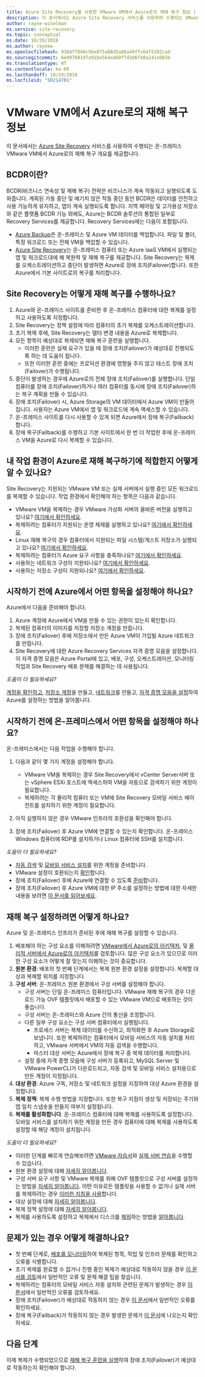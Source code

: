 ```yaml
---
title: Azure Site Recovery를 사용한 VMware VM에서 Azure로의 재해 복구 정보 | Microsoft Docs
description: 이 문서에서는 Azure Site Recovery 서비스를 사용하여 수행되는 VMware VM에서 Azure로의 재해 복구 개요를 제공합니다.
author: rayne-wiselman
ms.service: site-recovery
ms.topic: conceptual
ms.date: 10/29/2018
ms.author: raynew
ms.openlocfilehash: 9368ff848c9be075a08d5a80a49ffc64f5392cad
ms.sourcegitcommit: 6e09760197a91be564ad60ffd3d6f48a241e083b
ms.translationtype: HT
ms.contentlocale: ko-KR
ms.lasthandoff: 10/29/2018
ms.locfileid: "50214701"
---
```

# <a name="about-disaster-recovery-of-vmware-vms-to-azure"></a>VMware VM에서 Azure로의 재해 복구 정보

이 문서에서는 [Azure Site Recovery](site-recovery-overview.md) 서비스를 사용하여 수행되는 온-프레미스 VMware VM에서 Azure로의 재해 복구 개요를 제공합니다.

## <a name="what-is-bcdr"></a>BCDR이란?

BCDR(비즈니스 연속성 및 재해 복구) 전략은 비즈니스가 계속 작동되고 실행되도록 도와줍니다. 계획된 가동 중단 및 예기치 않은 작동 중단 동안 BCDR은 데이터를 안전하고 사용 가능하게 유지하고, 앱이 계속 실행되도록 합니다. 지역 페어링 및 고가용성 저장소와 같은 플랫폼 BCDR 기능 외에도, Azure는 BCDR 솔루션의 통합된 일부로 Recovery Services를 제공합니다. Recovery Services에는 다음이 포함됩니다. 

- [Azure Backup](https://docs.microsoft.com/azure/backup/backup-introduction-to-azure-backup)은 온-프레미스 및 Azure VM 데이터를 백업합니다. 파일 및 폴더, 특정 워크로드 또는 전체 VM을 백업할 수 있습니다. 
- [Azure Site Recovery](site-recovery-overview.md)는 온-프레미스 컴퓨터 또는 Azure IaaS VM에서 실행되는 앱 및 워크로드대에 해 복원력 및 재해 복구를 제공합니다. Site Recovery는 복제를 오케스트레이션하고 중단이 발생하면 Azure로 장애 조치(Failover)합니다. 또한 Azure에서 기본 사이트로의 복구를 처리합니다. 

## <a name="how-does-site-recovery-do-disaster-recovery"></a>Site Recovery는 어떻게 재해 복구를 수행하나요?

1. Azure와 온-프레미스 사이트를 준비한 후 온-프레미스 컴퓨터에 대한 복제를 설정하고 사용하도록 지정합니다.
2. Site Recovery는 정책 설정에 따라 컴퓨터의 초기 복제를 오케스트레이션합니다.
3. 초기 복제 후에, Site Recovery는 델타 변경 내용을 Azure로 복제합니다. 
4. 모든 항목이 예상대로 복제되면 재해 복구 훈련을 실행합니다.
    - 이러한 훈련은 실제 요구가 있을 때 장애 조치(Failover)가 예상대로 진행되도록 하는 데 도움이 됩니다.
    - 또한 이러한 훈련 중에는 프로덕션 환경에 영향을 주지 않고 테스트 장애 조치(Failover)가 수행됩니다.
5. 중단이 발생하는 경우에 Azure로의 전체 장애 조치(Failover)를 실행합니다. 단일 컴퓨터를 장애 조치(Failover)하거나 여러 컴퓨터를 동시에 장애 조치(Failover)하는 복구 계획을 만들 수 있습니다.
6. 장애 조치(Failover) 시, Azure Storage의 VM 데이터에서 Azure VM이 만들어집니다. 사용자는 Azure VM에서 앱 및 워크로드에 계속 액세스할 수 있습니다.
7. 온-프레미스 사이트를 다시 사용할 수 있게 되면 Azure에서 장애 복구(Failback)합니다.
8. 장애 복구(Failback)를 수행하고 기본 사이트에서 한 번 더 작업한 후에 온-프레미스 VM을 Azure로 다시 복제할 수 있습니다.


## <a name="how-do-i-know-if-my-environment-is-suitable-for-disaster-recovery-to-azure"></a>내 작업 환경이 Azure로 재해 복구하기에 적합한지 어떻게 알 수 있나요?

Site Recovery는 지원되는 VMware VM 또는 실제 서버에서 실행 중인 모든 워크로드를 복제할 수 있습니다. 작업 환경에서 확인해야 하는 항목은 다음과 같습니다.

- VMware VM을 복제하는 경우 VMware 가상화 서버의 올바른 버전을 실행하고 있나요? [여기에서 확인하세요](vmware-physical-azure-support-matrix.md#on-premises-virtualization-servers).
- 복제하려는 컴퓨터가 지원되는 운영 체제를 실행하고 있나요? [여기에서 확인하세요](vmware-physical-azure-support-matrix.md#replicated-machines).
- Linux 재해 복구의 경우 컴퓨터에서 지원되는 파일 시스템/게스트 저장소가 실행되고 있나요? [여기에서 확인하세요](vmware-physical-azure-support-matrix.md#linux-file-systemsguest-storage).
- 복제하려는 컴퓨터가 Azure 요구 사항을 충족하나요? [여기에서 확인하세요](vmware-physical-azure-support-matrix.md#azure-vm-requirements).
- 사용하는 네트워크 구성이 지원되나요? [여기에서 확인하세요](vmware-physical-azure-support-matrix.md#network).
- 사용하는 저장소 구성이 지원되나요? [여기에서 확인하세요](vmware-physical-azure-support-matrix.md#storage).


## <a name="what-do-i-need-to-set-up-in-azure-before-i-start"></a>시작하기 전에 Azure에서 어떤 항목을 설정해야 하나요?

Azure에서 다음을 준비해야 합니다.

1. Azure 계정에 Azure에서 VM을 만들 수 있는 권한이 있는지 확인합니다.
2. 복제된 컴퓨터의 이미지를 저장할 저장소 계정을 만듭니다.
3. 장애 조치(Failover) 후에 저장소에서 만든 Azure VM이 가입될 Azure 네트워크를 만듭니다.
4. Site Recovery에 대한 Azure Recovery Services 자격 증명 모음을 설정합니다. 이 자격 증명 모음은 Azure Portal에 있고, 배포, 구성, 오케스트레이션, 모니터링 작업과 Site Recovery 배포 문제를 해결하는 데 사용됩니다.

*도움이 더 필요하세요?*

[계정을 확인하고](tutorial-prepare-azure.md#verify-account-permissions), [저장소 계정](tutorial-prepare-azure.md#create-a-storage-account)을 만들고, [네트워크](tutorial-prepare-azure.md#set-up-an-azure-network)를 만들고, [자격 증명 모음을 설정](tutorial-prepare-azure.md#create-a-recovery-services-vault)하여 Azure를 설정하는 방법을 알아봅니다.



## <a name="what-do-i-need-to-set-up-on-premises-before-i-start"></a>시작하기 전에 온-프레미스에서 어떤 항목을 설정해야 하나요?

온-프레미스에서는 다음 작업을 수행해야 합니다.

1. 다음과 같이 몇 가지 계정을 설정해야 합니다.

    - VMware VM을 복제하는 경우 Site Recovery에서 vCenter Server서버 또는 vSphere ESXi 호스트에 액세스하여 VM을 자동으로 검색하기 위한 계정이 필요합니다.
    - 복제하려는 각 물리적 컴퓨터 또는 VM에 Site Recovery 모바일 서비스 에이전트를 설치하기 위한 계정이 필요합니다.

2. 아직 실행하지 않은 경우 VMware 인프라의 호환성을 확인해야 합니다.
3. 장애 조치(Failover) 후 Azure VM에 연결할 수 있는지 확인합니다. 온-프레미스 Windows 컴퓨터에 RDP를 설치하거나 Linux 컴퓨터에 SSH를 설치합니다.

*도움이 더 필요하세요?*
- [자동 검색](vmware-azure-tutorial-prepare-on-premises.md#prepare-an-account-for-automatic-discovery) 및 [모바일 서비스 설치](vmware-azure-tutorial-prepare-on-premises.md#prepare-an-account-for-mobility-service-installation)를 위한 계정을 준비합니다.
- VMware 설정이 호환되는지 [확인](vmware-azure-tutorial-prepare-on-premises.md#check-vmware-requirements)합니다.
- 장애 조치(Failover) 후에 Azure에 연결할 수 있도록 [준비](vmware-azure-tutorial-prepare-on-premises.md#prepare-to-connect-to-azure-vms-after-failover)합니다.
- 장애 조치(Failover) 후 Azure VM에 대한 IP 주소를 설정하는 방법에 대한 자세한 내용을 보려면 [이 문서를 읽어보세요](concepts-on-premises-to-azure-networking.md).

## <a name="how-do-i-set-up-disaster-recovery"></a>재해 복구 설정하려면 어떻게 하나요?

Azure 및 온-프레미스 인프라가 준비된 후에 재해 복구를 설정할 수 있습니다.

1. 배포해야 하는 구성 요소를 이해하려면 [VMware에서 Azure로의 아키텍처](vmware-azure-architecture.md), 및 [물리적 서버에서 Azure로의 아키텍처](physical-azure-architecture.md)를 검토합니다. 많은 구성 요소가 있으므로 이러한 구성 요소가 어떻게 잘 맞는지 이해하는 것이 중요합니다.
2. **원본 환경**: 배포의 첫 번째 단계에서는 복제 원본 환경 설정을 설정합니다. 복제할 대상과 복제할 위치를 지정합니다.
3. **구성 서버**: 온-프레미스 원본 환경에서 구성 서버를 설정해야 합니다.
    - 구성 서버는 단일 온-프레미스 컴퓨터입니다. VMware 재해 복구의 경우 다운로드 가능 OVF 템플릿에서 배포할 수 있는 VMware VM으로 배포하는 것이 좋습니다.
    - 구성 서버는 온-프레미스와 Azure 간의 통신을 조정합니다.
    - 다른 일부 구성 요소는 구성 서버 컴퓨터에서 실행됩니다.
        - 프로세스 서버는 복제 데이터를 수신하고, 최적화한 후 Azure Storage로 보냅니다. 또한 복제하려는 컴퓨터에서 모바일 서비스의 자동 설치를 처리하고, VMware 서버에서 VM의 자동 검색을 수행합니다.
        - 마스터 대상 서버는 Azure에서 장애 복구 중 복제 데이터를 처리합니다.
    - 설정 중에 자격 증명 모음에 구성 서버가 등록되고, MySQL Server 및 VMware PowerCLI가 다운로드되고, 자동 검색 및 모바일 서비스 설치용으로 만든 계정이 지정됩니다.
4. **대상 환경**: Azure 구독, 저장소 및 네트워크 설정을 지정하여 대상 Azure 환경을 설정합니다.
5. **복제 정책**: 복제 수행 방법을 지정합니다. 또한 복구 지점이 생성 및 저장되는 주기와 앱 일치 스냅숏을 만들지 여부가 설정됩니다.
6. **복제를 활성화합니다**. 온-프레미스 컴퓨터에 대해 복제를 사용하도록 설정합니다. 모바일 서비스를 설치하기 위한 계정을 만든 경우 컴퓨터에 대해 복제를 사용하도록 설정할 때 해당 계정이 설치됩니다. 

*도움이 더 필요하세요?*

- 이러한 단계를 빠르게 연습해보려면 [VMware 자습서](vmware-azure-tutorial.md)와 [실제 서버 연습](physical-azure-disaster-recovery.md)을 수행할 수 있습니다.
- 원본 환경 설정에 대해 [자세히 알아봅니다](vmware-azure-set-up-source.md).
- 구성 서버 요구 사항 및 VMware 복제를 위해 OVF 템플릿으로 구성 서버를 설정하는 방법을 [자세히 알아봅니다](vmware-azure-deploy-configuration-server.md). 어떤 이유로든 템플릿을 사용할 수 없거나 실제 서버를 복제하려는 경우 [이러한 지침을 사용](physical-azure-set-up-source.md#set-up-the-source-environment)합니다.
- 대상 설정에 대해 [자세히 알아봅니다](vmware-azure-set-up-target.md).
- 복제 정책 설정에 대해 [자세히 알아봅니다](vmware-azure-set-up-replication.md).
- 복제를 사용하도록 설정하고 복제에서 디스크를 [제외](vmware-azure-exclude-disk.md)하는 방법을 [알아봅니다](vmware-azure-enable-replication.md).


## <a name="something-went-wrong-how-do-i-troubleshoot"></a>문제가 있는 경우 어떻게 해결하나요?

- 첫 번째 단계로, [배포를 모니터링](site-recovery-monitor-and-troubleshoot.md)하여 복제된 항목, 작업 및 인프라 문제를 확인하고 오류를 식별합니다.
- 초기 복제를 완료할 수 없거나 진행 중인 복제가 예상대로 작동하지 않을 경우 [이 문서를 검토](vmware-azure-troubleshoot-replication.md)에서 일반적인 오류 및 문제 해결 팁을 찾습니다.
- 복제하려는 컴퓨터의 모바일 서비스 자동 설치와 관련된 문제가 발생하는 경우 [이 문서](vmware-azure-troubleshoot-push-install.md)에서 일반적인 오류를 검토하세요.
- 장애 조치(Failover)가 예상대로 작동하지 않는 경우 [이 문서](site-recovery-failover-to-azure-troubleshoot.md)에서 일반적인 오류를 확인하세요.
- 장애 복구(Failback)가 작동하지 않는 경우 발생한 문제가 [이 문서](vmware-azure-troubleshoot-failback-reprotect.md)에 나오는지 확인하세요.



## <a name="next-steps"></a>다음 단계

이제 복제가 수행되었으므로 [재해 복구 훈련을 실행](tutorial-dr-drill-azure.md)하여 장애 조치(Failover)가 예상대로 작동하는지 확인해야 합니다. 
